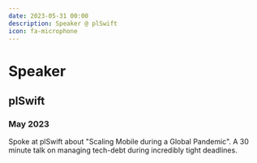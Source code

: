 ```yaml
---
date: 2023-05-31 00:00
description: Speaker @ plSwift
icon: fa-microphone
---
```

# Speaker
## plSwift
### May 2023


Spoke at plSwift about "Scaling Mobile during a Global Pandemic". A 30 minute talk on managing tech-debt during incredibly tight deadlines.
